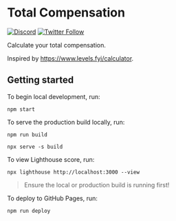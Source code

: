 # Total Compensation

[![Discord](https://discord.com/api/guilds/258167954913361930/embed.png)](https://discord.gg/WjEFnzC) [![Twitter Follow](https://img.shields.io/twitter/follow/peterthehan.svg?style=social)](https://twitter.com/peterthehan)

Calculate your total compensation.

Inspired by https://www.levels.fyi/calculator.

## Getting started

To begin local development, run:

```
npm start
```

To serve the production build locally, run:

```
npm run build
```

```
npx serve -s build
```

To view Lighthouse score, run:

```
npx lighthouse http://localhost:3000 --view
```

> Ensure the local or production build is running first!

To deploy to GitHub Pages, run:

```
npm run deploy
```
